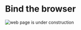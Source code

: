 # Bind the browser

![web page is under construction](https://docimages.blob.core.chinacloudapi.cn/images/commingsoon20210514.jpg)
